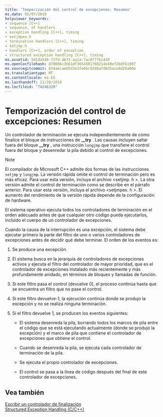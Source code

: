 ```yaml
---
title: 'Temporización del control de excepciones: Resumen'
ms.date: 05/07/2019
helpviewer_keywords:
- sequence [C++]
- sequence, of handlers
- exception handling [C++], timing
- setjmpex.h
- termination handlers [C++], timing
- setjmp.h
- handlers [C++], order of exception
- structured exception handling [C++], timing
ms.assetid: 5d1da546-73fd-4673-aa1a-7ac0f776c420
ms.openlocfilehash: 870606c3661df3654581760214e48ef2bdfb1987
ms.sourcegitcommit: 654aecaeb5d3e3fe6bc926bafd6d5ace0d20a80e
ms.translationtype: MT
ms.contentlocale: es-ES
ms.lasthandoff: 11/20/2019
ms.locfileid: "74246328"
---
```

# <a name="timing-of-exception-handling-a-summary"></a>Temporización del control de excepciones: Resumen

Un controlador de terminación se ejecuta independientemente de cómo finalice el bloque de instrucciones de **__try** . Las causas incluyen saltar fuera del bloque **__try** , una instrucción `longjmp` que transfiere el control fuera del bloque y desenredar la pila debido al control de excepciones.

> [!NOTE]
>  El compilador de Microsoft C++ admite dos formas de las instrucciones `setjmp` y `longjmp`. La versión rápida omite el control de terminación pero es más eficaz. Para usar esta versión, incluya el archivo \<setjmp. h >. La otra versión admite el control de terminación como se describe en el párrafo anterior. Para usar esta versión, incluya el archivo \<setjmpex. h >. El aumento del rendimiento de la versión rápida depende de la configuración de hardware.

El sistema operativo ejecuta todos los controladores de terminación en el orden adecuado antes de que cualquier otro código pueda ejecutarlos, incluido el cuerpo de un controlador de excepciones.

Cuando la causa de la interrupción es una excepción, el sistema debe ejecutar primero la parte del filtro de uno o varios controladores de excepciones antes de decidir qué debe terminar. El orden de los eventos es:

1. Se produce una excepción.

1. El sistema busca en la jerarquía de controladores de excepciones activos y ejecuta el filtro del controlador de mayor prioridad, que es el controlador de excepciones instalado más recientemente y más profundamente anidado, en términos de bloques y llamadas de función.

1. Si este filtro pasa el control (devuelve 0), el proceso continúa hasta que se encuentra un filtro que no pase el control.

1. Si este filtro devuelve-1, la ejecución continúa donde se produjo la excepción y no se realiza ninguna terminación.

1. Si el filtro devuelve 1, se producen los eventos siguientes:

   - El sistema desenreda la pila, borrando todos los marcos de pila entre el código que se está ejecutando actualmente (donde se produjo la excepción) y el marco de pila que contiene el controlador de excepciones que obtiene el control.

   - Cuando se desenreda la pila, se ejecuta cada controlador de terminación de la pila.

   - Se ejecuta el propio controlador de excepciones.

   - El control se pasa a la línea de código después del final de este controlador de excepciones.

## <a name="see-also"></a>Vea también

[Escribir un controlador de finalización](../cpp/writing-a-termination-handler.md)<br/>
[Structured Exception Handling (C/C++)](../cpp/structured-exception-handling-c-cpp.md)